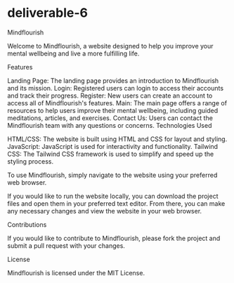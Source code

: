 # deliverable-6
Mindflourish

Welcome to Mindflourish, a website designed to help you improve your mental wellbeing and live a more fulfilling life.

Features

Landing Page: The landing page provides an introduction to Mindflourish and its mission.
Login: Registered users can login to access their accounts and track their progress.
Register: New users can create an account to access all of Mindflourish's features.
Main: The main page offers a range of resources to help users improve their mental wellbeing, including guided meditations, articles, and exercises.
Contact Us: Users can contact the Mindflourish team with any questions or concerns.
Technologies Used

HTML/CSS: The website is built using HTML and CSS for layout and styling.
JavaScript: JavaScript is used for interactivity and functionality.
Tailwind CSS: The Tailwind CSS framework is used to simplify and speed up the styling process.

To use Mindflourish, simply navigate to the website using your preferred web browser.

If you would like to run the website locally, you can download the project files and open them in your preferred text editor. From there, you can make any necessary changes and view the website in your web browser.

Contributions

If you would like to contribute to Mindflourish, please fork the project and submit a pull request with your changes.

License

Mindflourish is licensed under the MIT License.
